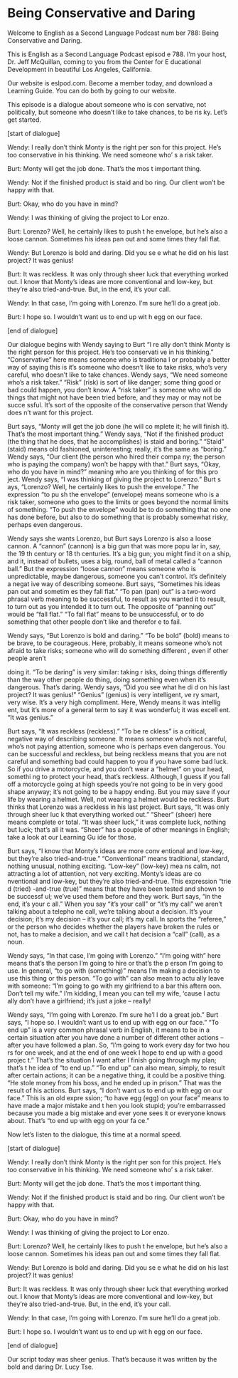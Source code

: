 # Being Conservative and Daring

Welcome to English as a Second Language Podcast num ber 788: Being Conservative and Daring.

This is English as a Second Language Podcast episod e 788.  I’m your host, Dr. Jeff McQuillan, coming to you from the Center for E ducational Development in beautiful Los Angeles, California.

Our website is eslpod.com.  Become a member today, and download a Learning Guide.  You can do both by going to our website.

This episode is a dialogue about someone who is con servative, not politically, but someone who doesn’t like to take chances, to be ris ky.  Let’s get started.

[start of dialogue]

Wendy:  I really don’t think Monty is the right per son for this project.  He’s too conservative in his thinking.  We need someone who’ s a risk taker.

Burt:  Monty will get the job done.  That’s the mos t important thing.

Wendy:  Not if the finished product is staid and bo ring.  Our client won’t be happy with that.

Burt:  Okay, who do you have in mind?

Wendy:  I was thinking of giving the project to Lor enzo.

Burt:  Lorenzo?  Well, he certainly likes to push t he envelope, but he’s also a loose cannon.  Sometimes his ideas pan out and some times they fall flat.

Wendy:  But Lorenzo is bold and daring.  Did you se e what he did on his last project?  It was genius!

Burt:  It was reckless.  It was only through sheer luck that everything worked out. I know that Monty’s ideas are more conventional and  low-key, but they’re also tried-and-true.  But, in the end, it’s your call.

Wendy:  In that case, I’m going with Lorenzo.  I’m sure he’ll do a great job.

Burt:  I hope so.  I wouldn’t want us to end up wit h egg on our face.

 [end of dialogue]

Our dialogue begins with Wendy saying to Burt “I re ally don’t think Monty is the right person for this project.  He’s too conservati ve in his thinking.” “Conservative” here means someone who is traditiona l or probably a better way of saying this is it’s someone who doesn’t like to take risks, who’s very careful, who doesn’t like to take chances.  Wendy says, “We need someone who’s a risk taker.”  “Risk” (risk) is sort of like danger; some thing good or bad could happen, you don’t know.  A “risk taker” is someone who will  do things that might not have been tried before, and they may or may not be succe ssful.  It’s sort of the opposite of the conservative person that Wendy does n’t want for this project.

Burt says, “Monty will get the job done (he will co mplete it; he will finish it). That’s the most important thing.”  Wendy says, “Not  if the finished product (the thing that he does, that he accomplishes) is staid and boring.”  “Staid” (staid) means old fashioned, uninteresting; really, it’s the same as “boring.”  Wendy says, “Our client (the person who hired their compa ny; the person who is paying the company) won’t be happy with that.”  Burt says,  “Okay, who do you have in mind?” meaning who are you thinking of for this pro ject.  Wendy says, “I was thinking of giving the project to Lorenzo.”  Burt s ays, “Lorenzo?  Well, he certainly likes to push the envelope.”  The expression “to pu sh the envelope” (envelope) means someone who is a risk taker, someone who goes  to the limits or goes beyond the normal limits of something.  “To push the envelope” would be to do something that no one has done before, but also to do something that is probably somewhat risky, perhaps even dangerous.

Wendy says she wants Lorenzo, but Burt says Lorenzo  is also a loose cannon. A “cannon” (cannon) is a big gun that was more popu lar in, say, the 19 th  century or 18 th centuries.  It’s a big gun; you might find it on a ship, and it, instead of bullets, uses a big, round, ball of metal called a “cannon ball.”  But the expression “loose cannon” means someone who is unpredictable, maybe dangerous, someone you can’t control.  It’s definitely a negat ive way of describing someone. Burt says, “Sometimes his ideas pan out and sometim es they fall flat.”  “To pan (pan) out” is a two-word phrasal verb meaning to be  successful, to result as you wanted it to result, to turn out as you intended it  to turn out.  The opposite of “panning out” would be “fall flat.”  “To fall flat”  means to be unsuccessful, or to do something that other people don’t like and therefor e to fail.

Wendy says, “But Lorenzo is bold and daring.”  “To be bold” (bold) means to be brave, to be courageous.  Here, probably, it means someone who’s not afraid to take risks; someone who will do something different , even if other people aren’t

doing it.  “To be daring” is very similar: taking r isks, doing things differently than the way other people do thing, doing something even  when it’s dangerous. That’s daring.  Wendy says, “Did you see what he di d on his last project?  It was genius!”  “Genius” (genius) is very intelligent, ve ry smart, very wise.  It’s a very high compliment.  Here, Wendy means it was intellig ent, but it’s more of a general term to say it was wonderful; it was excell ent.  “It was genius.”

Burt says, “It was reckless (reckless).”  “To be re ckless” is a critical, negative way of describing someone.  It means someone who’s not careful, who’s not paying attention, someone who is perhaps even dangerous.  You can be successful and reckless, but being reckless means that you are not  careful and something bad could happen to you if you have some bad luck.  So if you drive a motorcycle, and you don’t wear a “helmet” on your head, somethi ng to protect your head, that’s reckless.  Although, I guess if you fall off  a motorcycle going at high speeds you’re not going to be in very good shape anyway; it’s not going to be a happy ending.  But you may save if your life by wearing a  helmet.  Well, not wearing a helmet would be reckless.  Burt thinks that Lorenzo  was a reckless in his last project.  Burt says, “It was only through sheer luc k that everything worked out.” “Sheer” (sheer) here means complete or total.  “It was sheer luck,” it was complete luck, nothing but luck; that’s all it was.   “Sheer” has a couple of other meanings in English; take a look at our Learning Gu ide for those.

Burt says, “I know that Monty’s ideas are more conv entional and low-key, but they’re also tried-and-true.”  “Conventional” means  traditional, standard, nothing unusual, nothing exciting.  “Low-key” (low-key) mea ns calm, not attracting a lot of attention, not very exciting.  Monty’s ideas are co nventional and low-key, but they’re also tried-and-true.  This expression “trie d (tried) -and-true (true)” means that they have been tested and shown to be successf ul; we’ve used them before and they work.  Burt says, “in the end, it’s your c all.”  When you say “it’s your call” or “it’s my call” we aren’t talking about a telepho ne call, we’re talking about a decision.  It’s your decision; it’s my decision – it’s your call; it’s my call.  In sports the “referee,” or the person who decides whether the players have broken the rules or not, has to make a decision, and we call t hat decision a “call” (call), as a noun.

Wendy says, “In that case, I’m going with Lorenzo.”   “I’m going with” here means that’s the person I’m going to hire or that’s the p erson I’m going to use.  In general, “to go with (something)” means I’m making a decision to use this thing or this person.  “To go with” can also mean to actu ally leave with someone: “I’m going to go with my girlfriend to a bar this aftern oon.  Don’t tell my wife.”  I’m kidding, I mean you can tell my wife, ‘cause I actu ally don’t have a girlfriend; it’s just a joke – really!

 Wendy says, “I’m going with Lorenzo.  I’m sure he’l l do a great job.”  Burt says, “I hope so.  I wouldn’t want us to end up with egg on our face.”  “To end up” is a very common phrasal verb in English, it means to be  in a certain situation after you have done a number of different other actions –  after you have followed a plan.  So, “I’m going to work every day for two hou rs for one week, and at the end of one week I hope to end up with a good projec t.”  That’s the situation I want after I finish going through my plan; that’s t he idea of “to end up.”  “To end up” can also mean, simply, to result after certain actions; it can be a negative thing, it could be a positive thing.  “He stole money from his boss, and he ended up in prison.”  That was the result of his actions.   Burt says, “I don’t want us to end up with egg on our face.”  This is an old expre ssion; “to have egg (egg) on your face” means to have made a major mistake and t hen you look stupid; you’re embarrassed because you made a big mistake and ever yone sees it or everyone knows about.  That’s “to end up with egg on your fa ce.”

Now let’s listen to the dialogue, this time at a normal speed.

[start of dialogue]

Wendy:  I really don’t think Monty is the right per son for this project.  He’s too conservative in his thinking.  We need someone who’ s a risk taker.

Burt:  Monty will get the job done.  That’s the mos t important thing.

Wendy:  Not if the finished product is staid and bo ring.  Our client won’t be happy with that.

Burt:  Okay, who do you have in mind?

Wendy:  I was thinking of giving the project to Lor enzo.

Burt:  Lorenzo?  Well, he certainly likes to push t he envelope, but he’s also a loose cannon.  Sometimes his ideas pan out and some times they fall flat.

Wendy:  But Lorenzo is bold and daring.  Did you se e what he did on his last project?  It was genius!

Burt:  It was reckless.  It was only through sheer luck that everything worked out. I know that Monty’s ideas are more conventional and  low-key, but they’re also tried-and-true.  But, in the end, it’s your call.

Wendy:  In that case, I’m going with Lorenzo.  I’m sure he’ll do a great job.

Burt:  I hope so.  I wouldn’t want us to end up wit h egg on our face.

[end of dialogue]

Our script today was sheer genius.  That’s because it was written by the bold and daring Dr. Lucy Tse.






